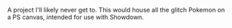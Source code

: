A project I'll likely never get to. This would house all the glitch Pokemon on a PS canvas, intended for use with Showdown.
